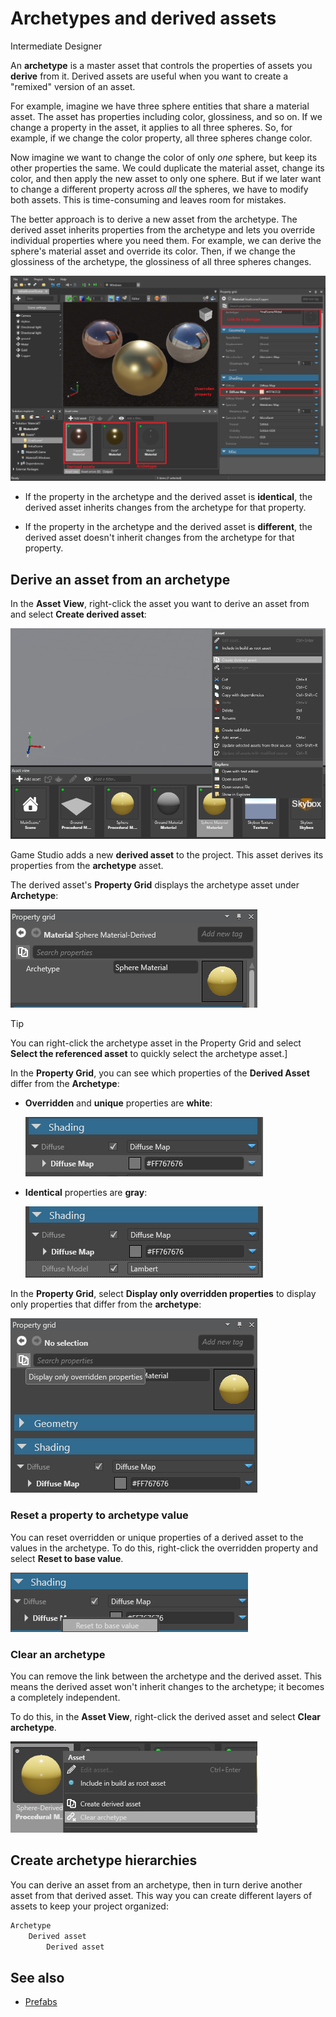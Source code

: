 # Archetypes and derived assets

<span class="label label-doc-level">Intermediate</span>
<span class="label label-doc-audience">Designer</span>

An **archetype** is a master asset that controls the properties of assets you **derive** from it. Derived assets are useful when you want to create a "remixed" version of an asset.

For example, imagine we have three sphere entities that share a material asset. The asset has properties including color, glossiness, and so on. If we change a property in the asset, it applies to all three spheres. So, for example, if we change the color property, all three spheres change color.

Now imagine we want to change the color of only *one* sphere, but keep its other properties the same. We could duplicate the material asset, change its color, and then apply the new asset to only one sphere. But if we later want to change a different property across *all* the spheres, we have to modify both assets. This is time-consuming and leaves room for mistakes.

The better approach is to derive a new asset from the archetype. The derived asset inherits properties from the archetype and lets you override individual properties where you need them. For example, we can derive the sphere's material asset and override its color. Then, if we change the glossiness of the archetype, the glossiness of all three spheres changes.

![Create derived asset](media/archetypes-three-spheres.png)

* If the property in the archetype and the derived asset is **identical**, the derived asset inherits changes from the archetype for that property.

* If the property in the archetype and the derived asset is **different**, the derived asset doesn't inherit changes from the archetype for that property.

## Derive an asset from an archetype

In the **Asset View**, right-click the asset you want to derive an asset from and select **Create derived asset**:

![Create derived asset](media/archetypes-create-derived-asset.png)

Game Studio adds a new **derived asset** to the project. This asset derives its properties from the **archetype** asset.

The derived asset's **Property Grid** displays the archetype asset under **Archetype**:

![Derived asset in Property Grid](media/archetypes-archetype-in-property-grid.png)

> [!Tip] 
> You can right-click the archetype asset in the Property Grid and select **Select the referenced asset** to quickly select the archetype asset.]

In the **Property Grid**, you can see which properties of the **Derived Asset** differ from the **Archetype**: 

* **Overridden** and **unique** properties are **white**:

    ![Overriden properties are white](media/archetypes-overriden-properties-appear-white.png) 

* **Identical** properties are **gray**:

    ![Identical properties are gray](media/archetypes-identical-properties-appear-gray.png) 

In the **Property Grid**, select **Display only overridden properties** to display only properties that differ from the **archetype**:

![Display only overridden properties](media/archetypes-display-only-overriden-properties.png) 

### Reset a property to archetype value

You can reset overridden or unique properties of a derived asset to the values in the archetype. To do this, right-click the overridden property and select **Reset to base value**.

![Reset to base value](media/archetypes-reset-property-to-base-value.png)

### Clear an archetype

You can remove the link between the archetype and the derived asset. This means the derived asset won't inherit changes to the archetype; it becomes a completely independent.

To do this, in the **Asset View**, right-click the derived asset and select **Clear archetype**.

![Clear archetype](media/archetypes-clear-archetypes.png)

## Create archetype hierarchies

You can derive an asset from an archetype, then in turn derive another asset from that derived asset. This way you can create different layers of assets to keep your project organized:

```cs
Archetype
    Derived asset
        Derived asset
```

## See also

* [Prefabs](prefabs.md)